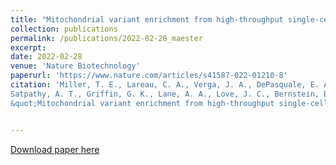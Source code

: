 ```yaml
--- 
title: "Mitochondrial variant enrichment from high-throughput single-cell RNA sequencing resolves clonal populations"
collection: publications 
permalink: /publications/2022-02-28_maester 
excerpt: 
date: 2022-02-28 
venue: 'Nature Biotechnology' 
paperurl: 'https://www.nature.com/articles/s41587-022-01210-8'
citation: 'Miller, T. E., Lareau, C. A., Verga, J. A., DePasquale, E. A. K., Liu, V., Ssozi, D., Sandor, K., Yin, Y., Ludwig, L. S., El Farran, C. A., <b>Morgan, D. M.,</b>
Satpathy, A. T., Griffin, G. K., Lane, A. A., Love, J. C., Bernstein, B. E., Sankaran, V. G., van Galen, P. 
&quot;Mitochondrial variant enrichment from high-throughput single-cell RNA sequencing resolves clonal populations&quot; <i>Nature Biotechnology</i>, <b>40</b>, 1030-1034. (2022)'


--- 
```


[Download paper here](http://duncanmorgan.github.io/files/s41587-022-01210-8.pdf)

